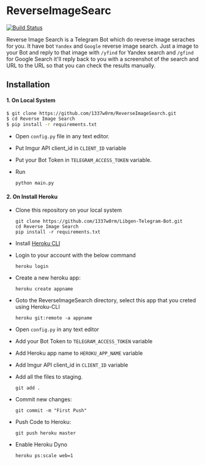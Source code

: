 # ReverseImageSearc

[![Build Status](https://travis-ci.org/joemccann/dillinger.svg?branch=master)](https://travis-ci.org/joemccann/dillinger)

Reverse Image Search is a Telegram Bot which do reverse image seraches for you. It have bot ```Yandex``` and ```Google``` reverse image search. Just a image to your Bot and reply to that image with ```/yfind``` for Yandex search and ```/gfind``` for Google Search it'll reply back to you with a screenshot of the search and URL to the URL so that you can check the results manually.

## Installation

 #### 1. On Local System

```sh
$ git clone https://github.com/1337w0rm/ReverseImageSearch.git
$ cd Reverse Image Search
$ pip install -r requirements.txt
```
- Open ```config.py``` file in any text editor.
- Put Imgur API   client_id in ```CLIENT_ID``` variable
- Put your Bot Token in ```TELEGRAM_ACCESS_TOKEN``` variable.

- Run
    ```
    python main.py
    ```

#### 2. On Install Heroku
    
- Clone this repository on your local system
    ```
    git clone https://github.com/1337w0rm/Libgen-Telegram-Bot.git
    cd Reverse Image Search
    pip install -r requirements.txt
    ```
 - Install [Heroku CLI](https://devcenter.heroku.com/articles/heroku-cli)
 - Login to your account with the below command

     ```
    heroku login
    ```
 - Create a new heroku app:
     ```
     heroku create appname
    ```
- Goto the ReverseImageSearch directory, select this app that you creted using Heroku-CLI
    ```
    heroku git:remote -a appname
    ```
- Open ```config.py``` in any text editor 
- Add your Bot Token to ```TELEGRAM_ACCESS_TOKEN``` variable
- Add Heroku app name to ```HEROKU_APP_NAME``` variable
- Add Imgur API client_id in ```CLIENT_ID``` variable

- Add all the files to staging.
    ```
    git add . 
    ```
- Commit new changes:
    ```
    git commit -m "First Push"
    ```
- Push Code to Heroku:
    ```
    git push heroku master
    ```
- Enable Heroku Dyno
    ```
    heroku ps:scale web=1
    ```